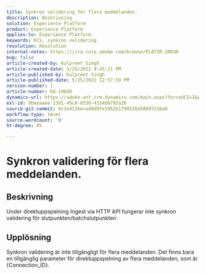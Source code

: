 ```yaml
---
title: Synkron validering för flera meddelanden.
description: Beskrivning
solution: Experience Platform
product: Experience Platform
applies-to: Experience Platform
keywords: KCS, synkron validering
resolution: Resolution
internal-notes: https://jira.corp.adobe.com/browse/PLATIR-20830
bug: false
article-created-by: Kulpreet Singh
article-created-date: 5/24/2022 9:45:21 PM
article-published-by: Kulpreet Singh
article-published-date: 5/25/2022 12:57:59 PM
version-number: 1
article-number: KA-19680
dynamics-url: https://adobe-ent.crm.dynamics.com/main.aspx?forceUCI=1&pagetype=entityrecord&etn=knowledgearticle&id=efcbcfcc-aadb-ec11-a7b6-0022480b01c5
exl-id: 9beeaaee-23d1-49c8-8530-4314b6792a26
source-git-commit: 0c3e421beca46d9fe1952b1f98538a50697216a0
workflow-type: tm+mt
source-wordcount: '0'
ht-degree: 0%

---
```


# Synkron validering för flera meddelanden.

## Beskrivning

Under direktuppspelning Ingest via HTTP API fungerar inte synkron validering för slutpunkten/batchslutpunkten

## Upplösning

Synkron validering är inte tillgängligt för flera meddelanden.
Det finns bara en tillgänglig parameter för direktuppspelning av flera meddelanden, som är {Connection_ID}.
